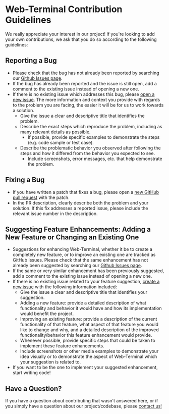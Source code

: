 # Web-Terminal Contribution Guidelines
We really appreciate your interest in our project! If you're looking to add your own contributions, we ask that you do so according to the following guidelines:

## Reporting a Bug
  * Please check that the bug has not already been reported by searching our [Github Issues page](https://github.com/danielle-galvao/web-terminal/issues). 
  * If the bug has already been reported and the issue is still open, add a comment to the existing issue instead of opening a new one.
  * If there is no existing issue which addresses this bug, please [open a new issue](https://github.com/danielle-galvao/web-terminal/issues/new?assignees=&labels=&template=bug_report.md&title=). The more information and context you provide with regards to the problem you are facing, the easier it will be for us to work towards a solution.
    * Give the issue a clear and descriptive title that identifies the problem.
    * Describe the exact steps which reproduce the problem, including as many relevant details as possible. 
      * If possible, provide specific examples to demonstrate the steps (e.g. code sample or test case).
    * Describe the problematic behavior you observed after following the steps and how it differed from the behavior you expected to see.
      * Include screenshots, error messages, etc. that help demonstrate the problem.

## Fixing a Bug
 * If you have written a patch that fixes a bug, please open a [new GitHub pull request](https://github.com/danielle-galvao/web-terminal/compare) with the patch. 
 * In the PR description, clearly describe both the problem and your solution. If this fix addresses a reported issue, please include the relevant issue number in the description.
 
## Suggesting Feature Enhancements: Adding a New Feature or Changing an Existing One
  * Suggestions for enhancing Web-Terminal, whether it be to create a completely new feature, or to improve an existing one are tracked as GitHub Issues. Please check that the same enhancement has not already been suggested by searching our [Github Issues page](https://github.com/danielle-galvao/web-terminal/issues).
  * If the same or very similar enhancement has been previously suggested, add a comment to the existing issue instead of opening a new one. 
  * If there is no existing issue related to your feature suggestion, [create a new issue](https://github.com/danielle-galvao/web-terminal/issues/new?assignees=&labels=&template=feature_request.md&title=) with the following information included: 
    * Give the issue a clear and descriptive title that identifies your suggestion.
    * Adding a new feature: provide a detailed description of what functionality and behavior it would have and how its implementation would benefit the project. 
    * Improving an existing feature: provide a description of the current functionality of that feature, what aspect of that feature you would like to change and why, and a detailed description of the improved functionality/behavior this feature enhancement would provide.
    * Whenever possible, provide specific steps that could be taken to implement these feature enhancements. 
    * Include screenshots or other media examples to demonstrate your idea visually or to demonstrate the aspect of Web-Terminal which your suggestion is related to.
   * If you want to be the one to implement your suggested enhancement, start writing code!
 
 ## Have a Question?
 If you have a question about contributing that wasn't answered here, or if you simply have a question about our project/codebase, please [contact us!](https://danielle-galvao.github.io/web-terminal/contact/)
